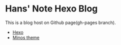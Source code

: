 # Hans' Note Hexo Blog

This is a blog host on Github page(gh-pages branch).

- [Hexo](https://hexo.io/)
- [Minos theme](https://github.com/ppoffice/hexo-theme-minos)
